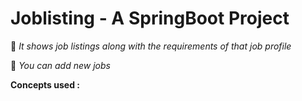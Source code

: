 # Joblisting - A SpringBoot Project

🍁 *It shows job listings along with the requirements of that job profile*
>
🍁 *You can add new jobs*
>
**Concepts used :** 
